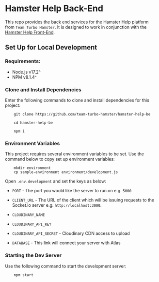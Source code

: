 # Hamster Help Back-End

This repo provides the back end services for the Hamster Help platform from `Team Turbo Hamster`. It is designed to work in conjunction with the [Hamster Help Front-End]([https://github.com/teamturbohamster/hamster-help-fe).

## Set Up for Local Development

### Requirements:

- Node.js v17.2^
- NPM v8.1.4^

### Clone and Install Dependencies

Enter the following commands to clone and install dependencies for this project:

```
    git clone https://github.com/team-turbo-hamster/hamster-help-be

    cd hamster-help-be

    npm i
```

### Environment Variables

This project requires several environment variables to be set. Use the command below to copy set up environment variables:

```
    mkdir environment
    cp sample-environment environment/development.js
```

Open `.env.development` and set the keys as below:

- `PORT` - The port you would like the server to run on e.g. `5000`
- `CLIENT_URL` - The URL of the client which will be issuing requests to the Socket.io server e.g. `http://localhost:3000`.

- `CLOUDINARY_NAME`
- `CLOUDINARY_API_KEY`
- `CLOUDINARY_API_SECRET` - Cloudinary CDN access to upload

- `DATABASE` - This link will connect your server with Atlas

### Starting the Dev Server

Use the following command to start the development server:

```
    npm start
```
